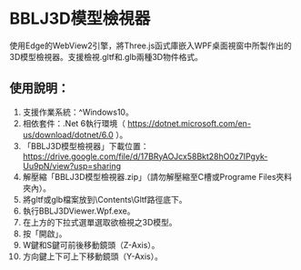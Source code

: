 # BBLJ3D模型檢視器
使用Edge的WebView2引擎，將Three.js函式庫嵌入WPF桌面視窗中所製作出的3D模型檢視器。支援檢視.gltf和.glb兩種3D物件格式。

## 使用說明：
1. 支援作業系統：^Windows10。
2. 相依套件：.Net 6執行環境（ https://dotnet.microsoft.com/en-us/download/dotnet/6.0 ）。
4. 「BBLJ3D模型檢視器」下載位置：https://drive.google.com/file/d/17BRyAOJcx58Bkt28hO0z7IPgyk-Uu9pN/view?usp=sharing
5. 解壓縮「BBLJ3D模型檢視器.zip」（請勿解壓縮至C槽或Programe Files夾料夾內）。
6. 將gltf或glb檔案放到\Contents\Gltf路徑底下。
7. 執行BBLJ3DViewer.Wpf.exe。
8. 在上方的下拉式選單選取欲檢視之3D模型。
9. 按「開啟」。
10. W鍵和S鍵可前後移動鏡頭（Z-Axis）。
11. 方向鍵上下可上下移動鏡頭（Y-Axis）。
